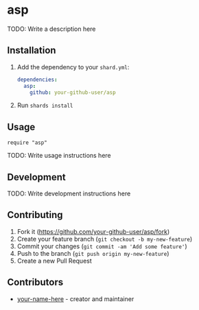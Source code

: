 # asp

TODO: Write a description here

## Installation

1. Add the dependency to your `shard.yml`:

   ```yaml
   dependencies:
     asp:
       github: your-github-user/asp
   ```

2. Run `shards install`

## Usage

```crystal
require "asp"
```

TODO: Write usage instructions here

## Development

TODO: Write development instructions here

## Contributing

1. Fork it (<https://github.com/your-github-user/asp/fork>)
2. Create your feature branch (`git checkout -b my-new-feature`)
3. Commit your changes (`git commit -am 'Add some feature'`)
4. Push to the branch (`git push origin my-new-feature`)
5. Create a new Pull Request

## Contributors

- [your-name-here](https://github.com/your-github-user) - creator and maintainer
